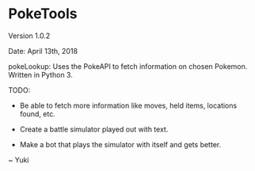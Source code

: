 # PokeTools
Version 1.0.2

Date: April 13th, 2018

pokeLookup:
Uses the PokeAPI to fetch information on chosen Pokemon. Written in Python 3.

TODO:
 - Be able to fetch more information like moves, held items, locations found, etc.
 
 - Create a battle simulator played out with text.
 
 - Make a bot that plays the simulator with itself and gets better.


~ Yuki

